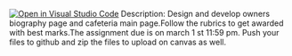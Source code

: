 [![Open in Visual Studio Code](https://classroom.github.com/assets/open-in-vscode-718a45dd9cf7e7f842a935f5ebbe5719a5e09af4491e668f4dbf3b35d5cca122.svg)](https://classroom.github.com/online_ide?assignment_repo_id=14352568&assignment_repo_type=AssignmentRepo)
Description:
Design and develop owners biography page and cafeteria main page.Follow the rubrics to get awarded with best marks.The assignment due is on march 1 st 11:59 pm.
Push your files to github and zip the files to upload on canvas as well.
